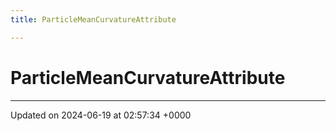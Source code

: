 ```yaml
---
title: ParticleMeanCurvatureAttribute

---
```


# ParticleMeanCurvatureAttribute





-------------------------------

Updated on 2024-06-19 at 02:57:34 +0000